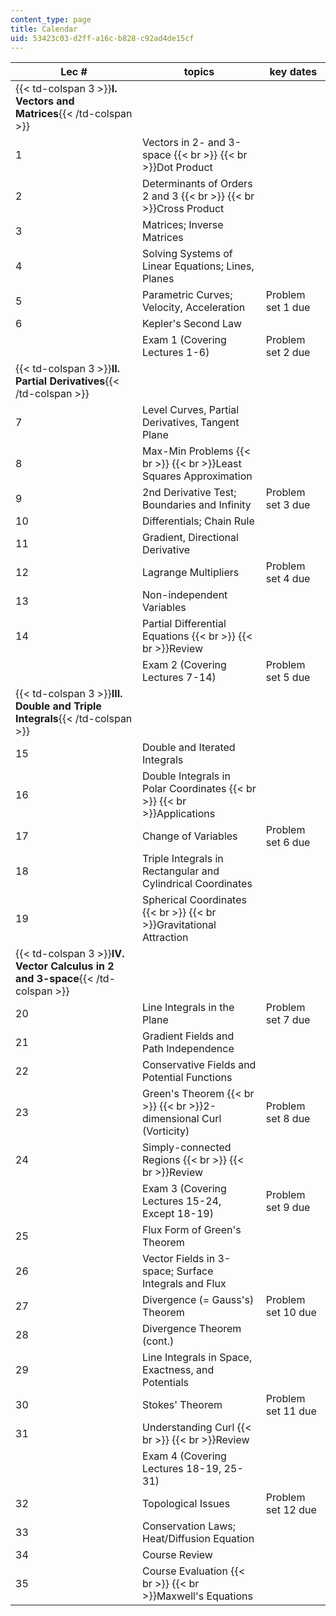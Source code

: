 ```yaml
---
content_type: page
title: Calendar
uid: 53423c03-d2ff-a16c-b828-c92ad4de15cf
---
```


| Lec # | topics | key dates |
| --- | --- | --- |
| {{< td-colspan 3 >}}**I. Vectors and Matrices**{{< /td-colspan >}} |||
| 1 | Vectors in 2- and 3-space  {{< br >}}  {{< br >}}Dot Product |  |
| 2 | Determinants of Orders 2 and 3  {{< br >}}  {{< br >}}Cross Product |  |
| 3 | Matrices; Inverse Matrices |  |
| 4 | Solving Systems of Linear Equations; Lines, Planes |  |
| 5 | Parametric Curves; Velocity, Acceleration | Problem set 1 due |
| 6 | Kepler's Second Law |  |
|  | Exam 1 (Covering Lectures 1-6) | Problem set 2 due |
| {{< td-colspan 3 >}}**II. Partial Derivatives**{{< /td-colspan >}} |||
| 7 | Level Curves, Partial Derivatives, Tangent Plane |  |
| 8 | Max-Min Problems  {{< br >}}  {{< br >}}Least Squares Approximation |  |
| 9 | 2nd Derivative Test; Boundaries and Infinity | Problem set 3 due |
| 10 | Differentials; Chain Rule |  |
| 11 | Gradient, Directional Derivative |  |
| 12 | Lagrange Multipliers | Problem set 4 due |
| 13 | Non-independent Variables |  |
| 14 | Partial Differential Equations  {{< br >}}  {{< br >}}Review |  |
|  | Exam 2 (Covering Lectures 7-14) | Problem set 5 due |
| {{< td-colspan 3 >}}**III. Double and Triple Integrals**{{< /td-colspan >}} |||
| 15 | Double and Iterated Integrals |  |
| 16 | Double Integrals in Polar Coordinates  {{< br >}}  {{< br >}}Applications |  |
| 17 | Change of Variables | Problem set 6 due |
| 18 | Triple Integrals in Rectangular and Cylindrical Coordinates |  |
| 19 | Spherical Coordinates  {{< br >}}  {{< br >}}Gravitational Attraction |  |
| {{< td-colspan 3 >}}**IV. Vector Calculus in 2 and 3-space**{{< /td-colspan >}} |||
| 20 | Line Integrals in the Plane | Problem set 7 due |
| 21 | Gradient Fields and Path Independence |  |
| 22 | Conservative Fields and Potential Functions |  |
| 23 | Green's Theorem  {{< br >}}  {{< br >}}2-dimensional Curl (Vorticity) | Problem set 8 due |
| 24 | Simply-connected Regions  {{< br >}}  {{< br >}}Review |  |
|  | Exam 3 (Covering Lectures 15-24, Except 18-19) | Problem set 9 due |
| 25 | Flux Form of Green's Theorem |  |
| 26 | Vector Fields in 3-space; Surface Integrals and Flux |  |
| 27 | Divergence (= Gauss's) Theorem | Problem set 10 due |
| 28 | Divergence Theorem (cont.) |  |
| 29 | Line Integrals in Space, Exactness, and Potentials |  |
| 30 | Stokes' Theorem | Problem set 11 due |
| 31 | Understanding Curl  {{< br >}}  {{< br >}}Review |  |
|  | Exam 4 (Covering Lectures 18-19, 25-31) |  |
| 32 | Topological Issues | Problem set 12 due |
| 33 | Conservation Laws; Heat/Diffusion Equation |  |
| 34 | Course Review |  |
| 35 | Course Evaluation  {{< br >}}  {{< br >}}Maxwell's Equations |